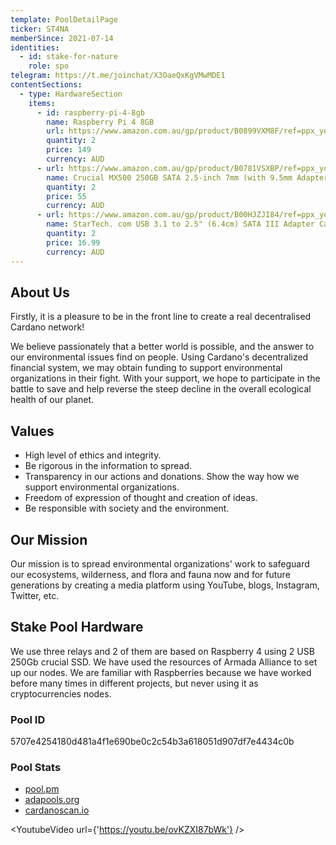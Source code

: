 ```yaml
---
template: PoolDetailPage
ticker: ST4NA
memberSince: 2021-07-14
identities:
  - id: stake-for-nature
    role: spo
telegram: https://t.me/joinchat/X3OaeQxKgVMwMDE1
contentSections:
  - type: HardwareSection
    items:
      - id: raspberry-pi-4-8gb
        name: Raspberry Pi 4 8GB
        url: https://www.amazon.com.au/gp/product/B0899VXM8F/ref=ppx_yo_dt_b_asin_title_o09_s00?ie=UTF8&psc=1
        quantity: 2
        price: 149
        currency: AUD
      - url: https://www.amazon.com.au/gp/product/B0781VSXBP/ref=ppx_yo_dt_b_asin_title_o08_s00?ie=UTF8&psc=1
        name: Crucial MX500 250GB SATA 2.5-inch 7mm (with 9.5mm Adapter) Internal SSD, 250, CT250MX500SSD1,Blue/Gray
        quantity: 2
        price: 55
        currency: AUD
      - url: https://www.amazon.com.au/gp/product/B00HJZJI84/ref=ppx_yo_dt_b_asin_title_o09_s00?ie=UTF8&psc=1
        name: StarTech. com USB 3.1 to 2.5" (6.4cm) SATA III Adapter Cable with UASP - USB 3.1 to SATA SSD/HDD Converter/Adapter Cable
        quantity: 2
        price: 16.99
        currency: AUD
---
```


## About Us

Firstly, it is a pleasure to be in the front line to create a real decentralised Cardano network!

We believe passionately that a better world is possible, and the answer to our environmental issues find on people. Using Cardano's decentralized financial system, we may obtain funding to support environmental organizations in their fight. With your support, we hope to participate in the battle to save and help reverse the steep decline in the overall ecological health of our planet.

## Values

- High level of ethics and integrity.
- Be rigorous in the information to spread.
- Transparency in our actions and donations. Show the way how we support environmental organizations.
- Freedom of expression of thought and creation of ideas.
- Be responsible with society and the environment.

## Our Mission

Our mission is to spread environmental organizations' work to safeguard our ecosystems, wilderness, and flora and fauna now and for future generations by creating a media platform using YouTube, blogs, Instagram, Twitter, etc.

## Stake Pool Hardware

We use three relays and 2 of them are based on Raspberry 4 using 2 USB 250Gb crucial SSD. We have used the resources of Armada Alliance to set up our nodes. We are familiar with Raspberries because we have worked before many times in different projects, but never using it as cryptocurrencies nodes.

### Pool ID

5707e4254180d481a4f1e690be0c2c54b3a618051d907df7e4434c0b

### Pool Stats

- [pool.pm](https://pool.pm/5707e4254180d481a4f1e690be0c2c54b3a618051d907df7e4434c0b)
- [adapools.org](https://adapools.org/pool/5707e4254180d481a4f1e690be0c2c54b3a618051d907df7e4434c0b)
- [cardanoscan.io](https://cardanoscan.io/pool/5707e4254180d481a4f1e690be0c2c54b3a618051d907df7e4434c0b)

<YoutubeVideo url={'https://youtu.be/ovKZXI87bWk'} />
